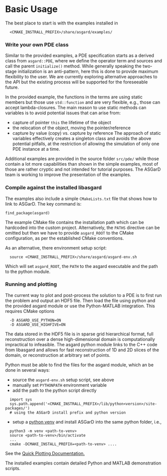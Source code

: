 # Basic Usage

The best place to start is with the examples installed in
```
  <CMAKE_INSTRALL_PREFIX>/share/asgard/examples/
```

### Write your own PDE class

Similar to the provided examples, a PDE specification starts as a derived class
from `asgard::PDE`, where we define the operator term and sources and call the
parent `initialize()` method.
While generally speaking the two-stage initialization is an anti-pattern, here
this is done to provide maximum flexibility to the user.
We are currently exploring alternative approaches to the API but the existing
process will be supported for the foreseeable future.

In the provided example, the functions in the terms are using static members
but those use `std::function` and are very flexible, e.g., those can accept
lambda-closures.
The main reason to use static methods can variables is to avoid potential
issues that can arise from:
* capture of pointer `this` the lifetime of the object
* the relocation of the object, moving the pointer/reference
* capture by value (copy) vs. capture by reference
The approach of static variables effectively creates a singleton class and
avoids the above potential pitfalls, at the restriction of allowing the
simulation of only one PDE instance at a time.

Additional examples are provided in the source folder `src/pde/` while those
contain a lot more capabilities than shown in the simple examples, most of those
are rather cryptic and not intended for tutorial purposes.
The ASGarD team is working to improve the presentation of the examples.


### Compile against the installed libasgard

The examples also include a simple `CMakeLists.txt` file that shows how to
link to ASGarD. The key command is:
```
find_package(asgard)
```
The example CMake file contains the installation path which can be hardcoded
into the custom project. Alternatively, the `PATHS` directive can be omitted
but then we have to provide `asgard_ROOT` to the CMake configuration, as per
the established CMake conventions.

As an alternative, there environment setup script:
```
  source <CMAKE_INSTRALL_PREFIX>/share/asgard/asgard-env.sh
```
Which will set `asgard_ROOT`, the `PATH` to the asgard executable and the path
to the python module.


### Running and plotting

The current way to plot and post-process the solution to a PDE is to first run
the problem and output an HDF5 file. Then load the file using python and the
provided asgard module or use the Python-MATLAB integration. This requires CMake
options
```
  -D ASGARD_USE_PYTHON=ON
  -D ASGARD_USE_HIGHFIVE=ON
```

The data stored in the HDF5 file is in sparse grid hierarchical format, full
reconstruction over a dense high-dimensional domain is computationally
impractical to infeasible. The asgard python module links to the C++ code from
libasgard and allows for fast reconstruction of 1D and 2D slices of the domain,
or reconstruction at arbitrary set of points.

Python must be able to find the files for the asgard module, which an be done
in several ways:
* source the `asgard-env.sh` setup script, see above
* manually set `PYTHONPATH` environment variable
* add the path to the python script directly
```
  import sys
  sys.path.append('<CMAKE_INSTRALL_PREFIX>/lib/python<version>/site-packages/')
  # using the ASGarD install prefix and python version
```
* setup a [python venv](https://docs.python.org/3/library/venv.html) and install
  ASGarD into the same python folder, i.e.,
```
  python3 -m venv <path-to-venv>
  source <path-to-venv>/bin/activate
  ...
  cmake -DCMAKE_INSTALL_PREFIX=<path-to-venv> ....
```
See the [Quick Plotting Documentation.](plotting.md)

The installed examples contain detailed Python and MATLAB demonstration scripts.
